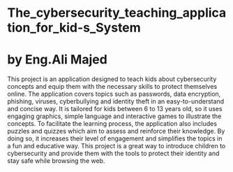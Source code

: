 # The_cybersecurity_teaching_application_for_kid-s_System 
# by Eng.Ali Majed

This project is an application designed to teach kids about cybersecurity concepts and equip 
them with the necessary skills to protect themselves online. The application covers topics such as
passwords, data encryption, phishing, viruses, cyberbullying and identity theft in an easy-to-understand and 
concise way. It is tailored for kids between 6 to 13 years old, so it uses engaging graphics, simple language and interactive games
to illustrate the concepts. To facilitate the learning process, the application also includes puzzles and quizzes which aim to assess
and reinforce their knowledge. By doing so, it increases their level of engagement and simplifies the topics in a fun and educative way. 
This project is a great way to introduce children to
cybersecurity and provide them with the tools to protect their identity and stay safe while browsing the web.
